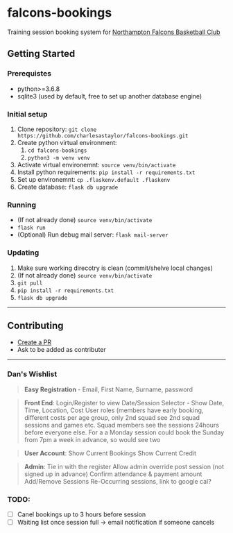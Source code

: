 # falcons-bookings

Training session booking system for [Northampton Falcons Basketball Club](http://www.northamptonfalcons.co.uk/)

## Getting Started

### Prerequistes
- python>=3.6.8
- sqlite3 (used by default, free to set up another database engine)

### Initial setup
1. Clone repository: `git clone https://github.com/charlesastaylor/falcons-bookings.git`
2. Create python virtual environment:
    1. `cd falcons-bookings`
    2. `python3 -m venv venv`
4. Activate virtual environemnt: `source venv/bin/activate`
5. Install python requirements: `pip install -r requirements.txt`
6. Set up environemnt: `cp .flaskenv.default .flaskenv`
7. Create database: `flask db upgrade`

### Running
- (If not already done) `source venv/bin/activate`
- `flask run`
- (Optional) Run debug mail server: `flask mail-server`

### Updating
1. Make sure working direcotry is clean (commit/shelve local changes)
2. (If not already done) `source venv/bin/activate`
3. `git pull`
4. `pip install -r requirements.txt`
5. `flask db upgrade`

___

## Contributing

- [Create a PR](https://gist.github.com/Chaser324/ce0505fbed06b947d962)
- Ask to be added as contributer

___

### Dan's Wishlist

> **Easy Registration** - Email, First Name, Surname, password

> **Front End**:
Login/Register to view
Date/Session Selector - Show Date, Time, Location, Cost
User roles (members have early booking, different costs per age group, only 2nd squad see 2nd squad sessions and games etc.
Squad members see the sessions 24hours before everyone else. For a a Monday session could book the Sunday from 7pm a week in advance, so would see two

> **User Account**:
Show Current Bookings
Show Current Credit 

> **Admin**:
Tie in with the register
Allow admin override post session (not signed up in advance)
Confirm attendance & payment amount
Add/Remove Sessions
Re-Occurring sessions, link to google cal?

### TODO:
- [ ] Canel bookings up to 3 hours before session
- [ ] Waiting list once session full -> email notification if someone cancels
